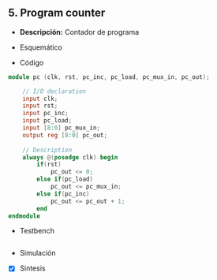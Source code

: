 ## 5. Program counter

- **Descripción:** Contador de programa

- Esquemático

- Código
```verilog
module pc (clk, rst, pc_inc, pc_load, pc_mux_in, pc_out);

	// I/O declaration
	input clk;             
	input rst;                 
	input pc_inc;              
	input pc_load;            
	input [8:0] pc_mux_in;     
	output reg [8:0] pc_out;  
  
	// Description
	always @(posedge clk) begin
		if(rst)
			pc_out <= 0;          
		else if(pc_load)
			pc_out <= pc_mux_in; 
		else if(pc_inc)
			pc_out <= pc_out + 1; 
		end
endmodule 
```

 - Testbench
```verilog

```

- Simulación

- [x] Sintesis